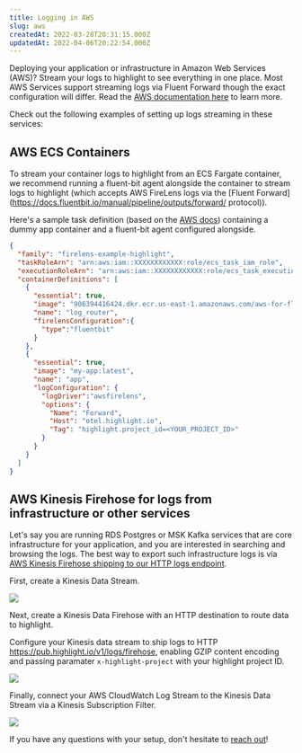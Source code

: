 ```yaml
---
title: Logging in AWS
slug: aws
createdAt: 2022-03-28T20:31:15.000Z
updatedAt: 2022-04-06T20:22:54.000Z
---
```


Deploying your application or infrastructure in Amazon Web Services (AWS)? Stream your logs to highlight to see everything in one place.
Most AWS Services support streaming logs via Fluent Forward though the exact configuration will differ.
Read the [AWS documentation here](https://docs.aws.amazon.com/AmazonECS/latest/developerguide/using_firelens.html) to learn more.

Check out the following examples of setting up logs streaming in these services:

## AWS ECS Containers

To stream your container logs to highlight from an ECS Fargate container, we recommend running a fluent-bit agent alongside the container
to stream logs to highlight (which accepts AWS FireLens logs via the [Fluent Forward](https://docs.fluentbit.io/manual/pipeline/outputs/forward/ protocol)).

Here's a sample task definition (based on the [AWS docs](https://github.com/aws-samples/amazon-ecs-firelens-examples/tree/mainline/examples/fluent-bit/ecs-log-collection)) containing a dummy app container and a fluent-bit agent configured alongside.

```json
{
  "family": "firelens-example-highlight",
  "taskRoleArn": "arn:aws:iam::XXXXXXXXXXXX:role/ecs_task_iam_role",
  "executionRoleArn": "arn:aws:iam::XXXXXXXXXXXX:role/ecs_task_execution_role",
  "containerDefinitions": [
    {
      "essential": true,
      "image": "906394416424.dkr.ecr.us-east-1.amazonaws.com/aws-for-fluent-bit:stable",
      "name": "log_router",
      "firelensConfiguration":{
        "type":"fluentbit"
      }
    },
    {
      "essential": true,
      "image": "my-app:latest",
      "name": "app",
      "logConfiguration": {
        "logDriver":"awsfirelens",
        "options": {
          "Name": "Forward",
          "Host": "otel.highlight.io",
          "Tag": "highlight.project_id=<YOUR_PROJECT_ID>"
        }
      }
    }
  ]
}

```

## AWS Kinesis Firehose for logs from infrastructure or other services

Let's say you are running RDS Postgres or MSK Kafka services that are core infrastructure for your application, and you are interested in searching and browsing the logs. The best way to export such infrastructure logs is via [AWS Kinesis Firehose shipping to our HTTP logs endpoint](https://aws.amazon.com/blogs/big-data/stream-data-to-an-http-endpoint-with-amazon-kinesis-data-firehose/). 

First, create a Kinesis Data Stream.

![](/images/aws/kinesis/step1.png)

Next, create a Kinesis Data Firehose with an HTTP destination to route data to highlight.

Configure your Kinesis data stream to ship logs to HTTP https://pub.highlight.io/v1/logs/firehose, enabling GZIP content encoding and passing paramater `x-highlight-project` with your highlight project ID.


![](/images/aws/kinesis/step2.png)

Finally, connect your AWS CloudWatch Log Stream to the Kinesis Data Stream via a Kinesis Subscription Filter.

![](/images/aws/kinesis/step3.png)

If you have any questions with your setup, don't hesitate to [reach out](https://community.highlight.io)!
